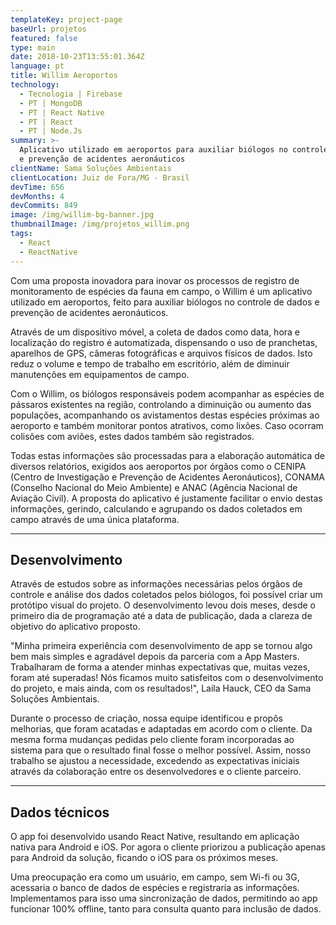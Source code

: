 ```yaml
---
templateKey: project-page
baseUrl: projetos
featured: false
type: main
date: 2018-10-23T13:55:01.364Z
language: pt
title: Willim Aeroportos
technology:
  - Tecnologia | Firebase
  - PT | MongoDB
  - PT | React Native
  - PT | React
  - PT | Node.Js
summary: >-
  Aplicativo utilizado em aeroportos para auxiliar biólogos no controle de dados
  e prevenção de acidentes aeronáuticos
clientName: Sama Soluções Ambientais
clientLocation: Juiz de Fora/MG - Brasil
devTime: 656
devMonths: 4
devCommits: 849
image: /img/willim-bg-banner.jpg
thumbnailImage: /img/projetos_willim.png
tags:
  - React
  - ReactNative
---
```

Com uma proposta inovadora para inovar os processos de registro de monitoramento de espécies da fauna em campo, o Willim é um aplicativo utilizado em aeroportos, feito para auxiliar biólogos no controle de dados e prevenção de acidentes aeronáuticos.

Através de um dispositivo móvel, a coleta de dados como data, hora e localização do registro é automatizada, dispensando o uso de pranchetas, aparelhos de GPS, câmeras fotográficas e arquivos físicos de dados. Isto reduz o volume e tempo de trabalho em escritório, além de diminuir manutenções em equipamentos de campo.

Com o Willim, os biólogos responsáveis podem acompanhar as espécies de pássaros existentes na região, controlando a diminuição ou aumento das populações, acompanhando os avistamentos destas espécies próximas ao aeroporto e também monitorar pontos atrativos, como lixões. Caso ocorram colisões com aviões, estes dados também são registrados.

Todas estas informações são processadas para a elaboração automática de diversos relatórios, exigidos aos aeroportos por órgãos como o CENIPA (Centro de Investigação e Prevenção de Acidentes Aeronáuticos), CONAMA (Conselho Nacional do Meio Ambiente) e ANAC (Agência Nacional de Aviação Civil). A proposta do aplicativo é justamente facilitar o envio destas informações, gerindo, calculando e agrupando os dados coletados em campo através de uma única plataforma.

---

## Desenvolvimento

Através de estudos sobre as informações necessárias pelos órgãos de controle e análise dos dados coletados pelos biólogos, foi possível criar um protótipo visual do projeto. O desenvolvimento levou dois meses, desde o primeiro dia de programação até a data de publicação, dada a clareza de objetivo do aplicativo proposto.

"Minha primeira experiência com desenvolvimento de app se tornou algo bem mais simples e agradável depois da parceria com a App Masters. Trabalharam de forma a atender minhas expectativas que, muitas vezes, foram até superadas! Nós ficamos muito satisfeitos com o desenvolvimento do projeto, e mais ainda, com os resultados!", Laila Hauck, CEO da Sama Soluções Ambientais.

Durante o processo de criação, nossa equipe identificou e propôs melhorias, que foram acatadas e adaptadas em acordo com o cliente. Da mesma forma mudanças pedidas pelo cliente foram incorporadas ao sistema para que o resultado final fosse o melhor possível. Assim, nosso trabalho se ajustou a necessidade, excedendo as expectativas iniciais através da colaboração entre os desenvolvedores e o cliente parceiro.

---

## Dados técnicos

O app foi desenvolvido usando React Native, resultando em aplicação nativa para Android e iOS. Por agora o cliente priorizou a publicação apenas para Android da solução, ficando o iOS para os próximos meses.

Uma preocupação era como um usuário, em campo, sem Wi-fi ou 3G, acessaria o banco de dados de espécies e registraria as informações. Implementamos para isso uma sincronização de dados, permitindo ao app funcionar 100% offline, tanto para consulta quanto para inclusão de dados.

